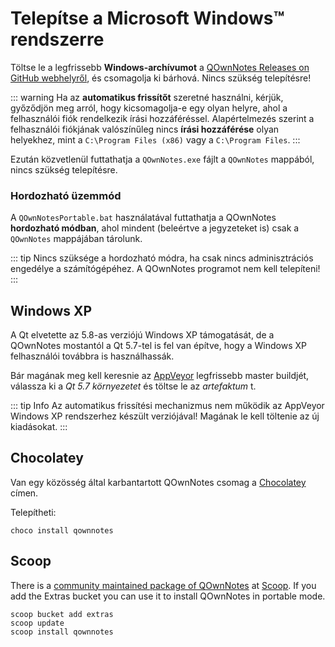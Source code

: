 # Telepítse a Microsoft Windows™ rendszerre

Töltse le a legfrissebb **Windows-archívumot** a [QOwnNotes Releases on GitHub webhelyről](https://github.com/pbek/QOwnNotes/releases), és csomagolja ki bárhová. Nincs szükség telepítésre!

::: warning
Ha az **automatikus frissítőt** szeretné használni, kérjük, győződjön meg arról, hogy kicsomagolja-e egy olyan helyre, ahol a felhasználói fiók rendelkezik írási hozzáféréssel. Alapértelmezés szerint a felhasználói fiókjának valószínűleg nincs **írási hozzáférése** olyan helyekhez, mint a `C:\Program Files (x86)` vagy a `C:\Program Files`.
:::

Ezután közvetlenül futtathatja a `QOwnNotes.exe` fájlt a `QOwnNotes` mappából, nincs szükség telepítésre.

### Hordozható üzemmód

A `QOwnNotesPortable.bat` használatával futtathatja a QOwnNotes **hordozható módban**, ahol mindent (beleértve a jegyzeteket is) csak a `QOwnNotes` mappájában tárolunk.

::: tip
Nincs szüksége a hordozható módra, ha csak nincs adminisztrációs engedélye a számítógépéhez. A QOwnNotes programot nem kell telepíteni!
:::

## Windows XP

A Qt elvetette az 5.8-as verziójú Windows XP támogatását, de a QOwnNotes mostantól a Qt 5.7-tel is fel van építve, hogy a Windows XP felhasználói továbbra is használhassák.

Bár magának meg kell keresnie az [AppVeyor](https://ci.appveyor.com/project/pbek/qownnotes/history) legfrissebb master buildjét, válassza ki a *Qt 5.7 környezetet* és töltse le az *artefaktum* t.

::: tip Info
Az automatikus frissítési mechanizmus nem működik az AppVeyor Windows XP rendszerhez készült verziójával! Magának le kell töltenie az új kiadásokat.
:::

## Chocolatey

Van egy közösség által karbantartott QOwnNotes csomag a [Chocolatey](https://chocolatey.org/packages/qownnotes/) címen.

Telepítheti:

```shell
choco install qownnotes
```

## Scoop

There is a [community maintained package of QOwnNotes](https://github.com/ScoopInstaller/Extras/blob/master/bucket/qownnotes.json) at [Scoop](https://scoop.sh/). If you add the Extras bucket you can use it to install QOwnNotes in portable mode.

```shell
scoop bucket add extras
scoop update
scoop install qownnotes
```
